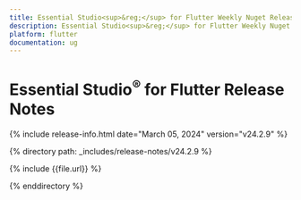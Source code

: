 ```yaml
---
title: Essential Studio<sup>&reg;</sup> for Flutter Weekly Nuget Release Release Notes  
description: Essential Studio<sup>&reg;</sup> for Flutter Weekly Nuget Release Release Notes  
platform: flutter
documentation: ug
---
```


# Essential Studio<sup>&reg;</sup> for Flutter  Release Notes  

{% include release-info.html date="March 05, 2024"  version="v24.2.9" %} 

{% directory path: _includes/release-notes/v24.2.9 %}

{% include {{file.url}} %}

{% enddirectory %}
